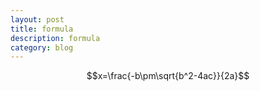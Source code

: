 ```yaml
---
layout: post
title: formula
description: formula
category: blog
---
```



$$x=\frac{-b\pm\sqrt{b^2-4ac}}{2a}$$